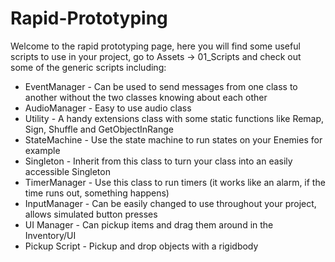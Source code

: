 # Rapid-Prototyping

Welcome to the rapid prototyping page, here you will find some useful scripts to use in your project, go to Assets -> 01_Scripts and check out some of the generic scripts including:
- EventManager - Can be used to send messages from one class to another without the two classes knowing about each other
- AudioManager - Easy to use audio class
- Utility - A handy extensions class with some static functions like Remap, Sign, Shuffle and GetObjectInRange
- StateMachine - Use the state machine to run states on your Enemies for example
- Singleton - Inherit from this class to turn your class into an easily accessible Singleton
- TimerManager - Use this class to run timers (it works like an alarm, if the time runs out, something happens)
- InputManager - Can be easily changed to use throughout your project, allows simulated button presses
- UI Manager - Can pickup items and drag them around in the Inventory/UI
- Pickup Script - Pickup and drop objects with a rigidbody
